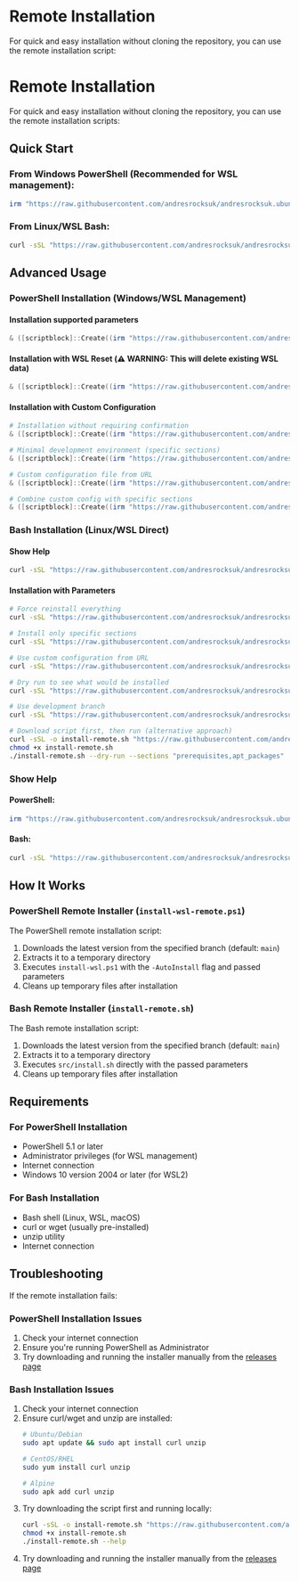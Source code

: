 # Remote Installation

For quick and easy installation without cloning the repository, you can use the remote installation script:

# Remote Installation

For quick and easy installation without cloning the repository, you can use the remote installation scripts:

## Quick Start

### From Windows PowerShell (Recommended for WSL management):

```powershell
irm "https://raw.githubusercontent.com/andresrocksuk/andresrocksuk.ubuntu-devbox-installer/main/install-wsl-remote.ps1" | iex
```

### From Linux/WSL Bash:

```bash
curl -sSL "https://raw.githubusercontent.com/andresrocksuk/andresrocksuk.ubuntu-devbox-installer/main/install-remote.sh" | sudo bash
```

## Advanced Usage

### PowerShell Installation (Windows/WSL Management)

#### Installation supported parameters

```powershell
& ([scriptblock]::Create((irm "https://raw.githubusercontent.com/andresrocksuk/andresrocksuk.ubuntu-devbox-installer/main/install-wsl-remote.ps1"))) -Help
```

#### Installation with WSL Reset (⚠️ **WARNING**: This will delete existing WSL data)

```powershell
& ([scriptblock]::Create((irm "https://raw.githubusercontent.com/andresrocksuk/andresrocksuk.ubuntu-devbox-installer/main/install-wsl-remote.ps1"))) -ResetWSL
```

#### Installation with Custom Configuration

```powershell
# Installation without requiring confirmation
& ([scriptblock]::Create((irm "https://raw.githubusercontent.com/andresrocksuk/andresrocksuk.ubuntu-devbox-installer/main/install-wsl-remote.ps1"))) -Force

# Minimal development environment (specific sections)
& ([scriptblock]::Create((irm "https://raw.githubusercontent.com/andresrocksuk/andresrocksuk.ubuntu-devbox-installer/main/install-wsl-remote.ps1"))) -Sections @("prerequisites","apt_packages")

# Custom configuration file from URL
& ([scriptblock]::Create((irm "https://raw.githubusercontent.com/andresrocksuk/andresrocksuk.ubuntu-devbox-installer/main/install-wsl-remote.ps1"))) -Config "https://raw.githubusercontent.com/andresrocksuk/andresrocksuk.ubuntu-devbox-installer/refs/heads/main/src/install.yaml"

# Combine custom config with specific sections
& ([scriptblock]::Create((irm "https://raw.githubusercontent.com/andresrocksuk/andresrocksuk.ubuntu-devbox-installer/main/install-wsl-remote.ps1"))) -Config "https://raw.githubusercontent.com/username/repo/main/config.yaml" -Sections @("custom_software")
```

### Bash Installation (Linux/WSL Direct)

#### Show Help

```bash
curl -sSL "https://raw.githubusercontent.com/andresrocksuk/andresrocksuk.ubuntu-devbox-installer/main/install-remote.sh" | sudo bash -s -- --help
```

#### Installation with Parameters

```bash
# Force reinstall everything
curl -sSL "https://raw.githubusercontent.com/andresrocksuk/andresrocksuk.ubuntu-devbox-installer/main/install-remote.sh" | sudo bash -s -- --force

# Install only specific sections
curl -sSL "https://raw.githubusercontent.com/andresrocksuk/andresrocksuk.ubuntu-devbox-installer/main/install-remote.sh" | sudo bash -s -- --sections "prerequisites,apt_packages"

# Use custom configuration from URL
curl -sSL "https://raw.githubusercontent.com/andresrocksuk/andresrocksuk.ubuntu-devbox-installer/main/install-remote.sh" | sudo bash -s -- --config "https://raw.githubusercontent.com/andresrocksuk/andresrocksuk.ubuntu-devbox-installer/refs/heads/main/examples/minimal-dev.yaml"

# Dry run to see what would be installed
curl -sSL "https://raw.githubusercontent.com/andresrocksuk/andresrocksuk.ubuntu-devbox-installer/main/install-remote.sh" | sudo bash -s -- --dry-run

# Use development branch
curl -sSL "https://raw.githubusercontent.com/andresrocksuk/andresrocksuk.ubuntu-devbox-installer/dev/install-remote.sh" | sudo bash -s -- --branch "dev"

# Download script first, then run (alternative approach)
curl -sSL -o install-remote.sh "https://raw.githubusercontent.com/andresrocksuk/andresrocksuk.ubuntu-devbox-installer/main/install-remote.sh"
chmod +x install-remote.sh
./install-remote.sh --dry-run --sections "prerequisites,apt_packages"
```

### Show Help

#### PowerShell:
```powershell
irm "https://raw.githubusercontent.com/andresrocksuk/andresrocksuk.ubuntu-devbox-installer/main/install-wsl-remote.ps1" | iex -Help
```

#### Bash:
```bash
curl -sSL "https://raw.githubusercontent.com/andresrocksuk/andresrocksuk.ubuntu-devbox-installer/main/install-remote.sh" | sudo bash -s -- --help
```

## How It Works

### PowerShell Remote Installer (`install-wsl-remote.ps1`)

The PowerShell remote installation script:

1. Downloads the latest version from the specified branch (default: `main`)
2. Extracts it to a temporary directory
3. Executes `install-wsl.ps1` with the `-AutoInstall` flag and passed parameters
4. Cleans up temporary files after installation

### Bash Remote Installer (`install-remote.sh`)

The Bash remote installation script:

1. Downloads the latest version from the specified branch (default: `main`)
2. Extracts it to a temporary directory
3. Executes `src/install.sh` directly with the passed parameters
4. Cleans up temporary files after installation

## Requirements

### For PowerShell Installation
- PowerShell 5.1 or later
- Administrator privileges (for WSL management)
- Internet connection
- Windows 10 version 2004 or later (for WSL2)

### For Bash Installation
- Bash shell (Linux, WSL, macOS)
- curl or wget (usually pre-installed)
- unzip utility
- Internet connection

## Troubleshooting

If the remote installation fails:

### PowerShell Installation Issues
1. Check your internet connection
2. Ensure you're running PowerShell as Administrator
3. Try downloading and running the installer manually from the [releases page](https://github.com/andresrocksuk/andresrocksuk.ubuntu-devbox-installer/releases)

### Bash Installation Issues
1. Check your internet connection
2. Ensure curl/wget and unzip are installed:
   ```bash
   # Ubuntu/Debian
   sudo apt update && sudo apt install curl unzip
   
   # CentOS/RHEL
   sudo yum install curl unzip
   
   # Alpine
   sudo apk add curl unzip
   ```
3. Try downloading the script first and running locally:
   ```bash
   curl -sSL -o install-remote.sh "https://raw.githubusercontent.com/andresrocksuk/andresrocksuk.ubuntu-devbox-installer/main/install-remote.sh"
   chmod +x install-remote.sh
   ./install-remote.sh --help
   ```
3. Try downloading and running the installer manually from the [releases page](https://github.com/andresrocksuk/andresrocksuk.ubuntu-devbox-installer/releases)
